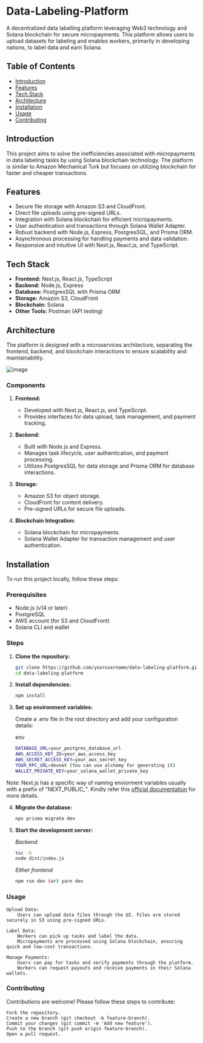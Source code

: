 # Data-Labeling-Platform

A decentralized data labelling platform leveraging Web3 technology and Solana blockchain for secure micropayments. This platform allows users to upload datasets for labeling and enables workers, primarily in developing nations, to label data and earn Solana.

## Table of Contents
- [Introduction](#introduction)
- [Features](#features)
- [Tech Stack](#tech-stack)
- [Architecture](#architecture)
- [Installation](#installation)
- [Usage](#usage)
- [Contributing](#contributing)

## Introduction
This project aims to solve the inefficiencies associated with micropayments in data labeling tasks by using Solana blockchain technology. The platform is similar to Amazon Mechanical Turk but focuses on utilizing blockchain for faster and cheaper transactions.

## Features
- Secure file storage with Amazon S3 and CloudFront.
- Direct file uploads using pre-signed URLs.
- Integration with Solana blockchain for efficient micropayments.
- User authentication and transactions through Solana Wallet Adapter.
- Robust backend with Node.js, Express, PostgresSQL, and Prisma ORM.
- Asynchronous processing for handling payments and data validation.
- Responsive and intuitive UI with Next.js, React.js, and TypeScript.

## Tech Stack
- **Frontend:** Next.js, React.js, TypeScript
- **Backend:** Node.js, Express
- **Database:** PostgresSQL with Prisma ORM
- **Storage:** Amazon S3, CloudFront
- **Blockchain:** Solana
- **Other Tools:** Postman (API testing)

## Architecture
The platform is designed with a microservices architecture, separating the frontend, backend, and blockchain interactions to ensure scalability and maintainability.

![image](https://github.com/user-attachments/assets/20eaea1b-e002-454f-8dda-e87903d4ea38)


### Components
1. **Frontend:**
   - Developed with Next.js, React.js, and TypeScript.
   - Provides interfaces for data upload, task management, and payment tracking.

2. **Backend:**
   - Built with Node.js and Express.
   - Manages task lifecycle, user authentication, and payment processing.
   - Utilizes PostgresSQL for data storage and Prisma ORM for database interactions.

3. **Storage:**
   - Amazon S3 for object storage.
   - CloudFront for content delivery.
   - Pre-signed URLs for secure file uploads.

4. **Blockchain Integration:**
   - Solana blockchain for micropayments.
   - Solana Wallet Adapter for transaction management and user authentication.

## Installation
To run this project locally, follow these steps:

### Prerequisites
- Node.js (v14 or later)
- PostgreSQL
- AWS account (for S3 and CloudFront)
- Solana CLI and wallet

### Steps
1. **Clone the repository:**
   ```bash
   git clone https://github.com/yourusername/data-labeling-platform.git
   cd data-labeling-platform
   ```

2. **Install dependencies:**
    ```bash
    npm install
    ```
3. **Set up environment variables:**

   Create a .env file in the root directory and add your configuration details:

    env
    ```bash
    DATABASE_URL=your_postgres_database_url
    AWS_ACCESS_KEY_ID=your_aws_access_key
    AWS_SECRET_ACCESS_KEY=your_aws_secret_key
    YOUR_RPC_URL=devnet (You can use alchemy for generating it)
    WALLET_PRIVATE_KEY=your_solana_wallet_private_key
    ```
    
  Note: Next.js has a specific way of naming enviorment variables usually with a prefix of "NEXT_PUBLIC_". Kindly refer this [official documentation](https://nextjs.org/docs/pages/building-your-application/configuring/environment-variables) for more          details.

4. **Migrate the database:**

    ```bash
    npx prisma migrate dev
    ```

5. **Start the development server:**

    *Backend*

    ```bash
    tsc -b
    node dist/index.js
    ```

    *Either frontend*

    ```bash
    npm run dev (or) yarn dev
    ```

    
### Usage

    Upload Data:
        Users can upload data files through the UI. Files are stored securely in S3 using pre-signed URLs.

    Label Data:
        Workers can pick up tasks and label the data.
        Micropayments are processed using Solana blockchain, ensuring quick and low-cost transactions.

    Manage Payments:
        Users can pay for tasks and verify payments through the platform.
        Workers can request payouts and receive payments in their Solana wallets.

### Contributing

Contributions are welcome! Please follow these steps to contribute:

    Fork the repository.
    Create a new branch (git checkout -b feature-branch).
    Commit your changes (git commit -m 'Add new feature').
    Push to the branch (git push origin feature-branch).
    Open a pull request.
